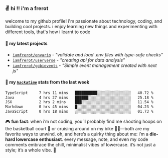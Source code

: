 ### ✌️ hi !! i'm a frerot

welcome to my github profile! i'm passionate about technology, coding, and
building cool projects. i enjoy learning new things and experimenting with
different tools, that's how i learnt to code

#### 🚀 my latest projects

- [`iamfrerot/envario`](https://github.com/iamfrerot/envario) - _"validate and
  load .env files with type-safe checks"_
- [`iamfrerot/userverse`](https://github.com/iamfrerot/userverse) - _"creating api for
  data analysis"_
- [`iamfrerot/gobievents`](https://github.com/iamfrerot/gobievents) - _"Simple
  event management created with next js"_

#### 📡 my [_`hackatime`_](https://waka.hackclub.com) stats from the last week

<!--START_SECTION:waka-->

```txt
TypeScript     7 hrs 11 mins   ██████████░░░░░░░░░░░░░░░   40.72 %
Java           4 hrs 27 mins   ██████░░░░░░░░░░░░░░░░░░░   25.18 %
JSX            2 hrs 2 mins    ███░░░░░░░░░░░░░░░░░░░░░░   11.54 %
Markdown       0 hrs 45 mins   █░░░░░░░░░░░░░░░░░░░░░░░░   04.23 %
JavaScript     0 hrs 18 mins   ░░░░░░░░░░░░░░░░░░░░░░░░░   01.73 %
```

<!--END_SECTION:waka-->

🎮 **fun fact**: when i’m not coding, you’ll probably find me shooting hoops on
the basketball court 🏀 or cruising around on my bike 🚴‍♂️—both are my favorite
ways to unwind. oh, and here’s a quirky thing about me: i’m a **die-hard
lowercase enthusiast**. every message, note, and even my code comments embrace
the chill, minimalist vibes of lowercase. it’s not just a style; it’s a whole
vibe. 🤘
